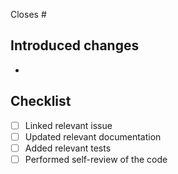 <!-- Reference any GitHub issues resolved by this PR -->

Closes #

## Introduced changes

<!-- A brief description of the changes -->

-

## Checklist

<!-- Make sure all of these are complete -->

- [ ] Linked relevant issue
- [ ] Updated relevant documentation
- [ ] Added relevant tests
- [ ] Performed self-review of the code
